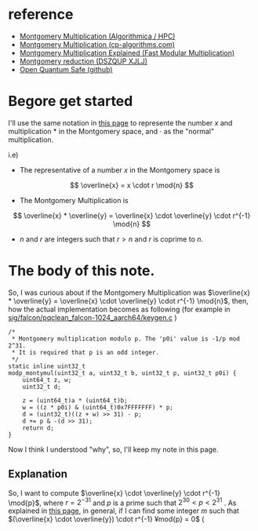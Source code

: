 # reference
- [Montgomery Multiplication (Algorithmica / HPC)](https://en.algorithmica.org/hpc/number-theory/montgomery/)
- [Montgomery Multiplication (cp-algorithms.com)](https://cp-algorithms.com/algebra/montgomery_multiplication.html)
- [Montgomery Multiplication Explained (Fast Modular Multiplication)](https://codeforces.com/blog/entry/103374)
- [Montgomery reduction (DSZQUP XJLJ)](https://cryptography.fandom.com/wiki/Montgomery_reduction)
- [Open Quantum Safe (github)](https://github.com/open-quantum-safe)

# Begore get started
I'll use the same notation in [this page](https://en.algorithmica.org/hpc/number-theory/montgomery/) to represente the number $x$ and multiplication $*$ in the Montgomery space, and $\cdot$ as the "normal" multiplication.

i.e)
- The representative of a number $x$ in the Montgomery space is

$$
\overline{x} = x \cdot r \mod{n}
$$

- The Montgomery Multiplication is

$$
\overline{x} * \overline{y} = \overline{x} \cdot \overline{y} \cdot r^{-1} \mod{n}
$$
- $n$ and $r$ are integers such that $r > n$ and $r$ is coprime to $n$.

# The body of this note.
So, I was curious about if the Montgomery Multiplication was $\overline{x} * \overline{y} = \overline{x} \cdot \overline{y} \cdot r^{-1} \mod{n}$, then, how the actual implementation becomes as following (for example in [sig/falcon/pqclean_falcon-1024_aarch64/keygen.c](https://github.com/open-quantum-safe/liboqs/blob/main/src/sig/falcon/pqclean_falcon-1024_aarch64/keygen.c#L716-L726) )
```
/*
 * Montgomery multiplication modulo p. The 'p0i' value is -1/p mod 2^31.
 * It is required that p is an odd integer.
 */
static inline uint32_t
modp_montymul(uint32_t a, uint32_t b, uint32_t p, uint32_t p0i) {
    uint64_t z, w;
    uint32_t d;

    z = (uint64_t)a * (uint64_t)b;
    w = ((z * p0i) & (uint64_t)0x7FFFFFFF) * p;
    d = (uint32_t)((z + w) >> 31) - p;
    d += p & -(d >> 31);
    return d;
}
```

Now I think I understood "why", so, I'll keep my note in this page.

## Explanation
So, I want to compute $\overline{x} \cdot \overline{y} \cdot r^{-1} \mod{p}$, where $r = 2^{-31}$ and $p$ is a prime such that $2^{30} < p < 2^{31}$ .
As explained in [this page](https://codeforces.com/blog/entry/103374), in general, if I can find some integer $m$ such that $(\overline{x} \cdot \overline{y}) \cdot r^{-1} ¥mod{p} = 0$ (

